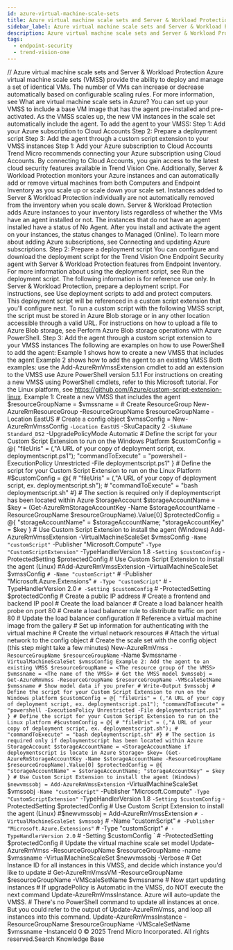 ```yaml
---
id: azure-virtual-machine-scale-sets
title: Azure virtual machine scale sets and Server & Workload Protection
sidebar_label: Azure virtual machine scale sets and Server & Workload Protection
description: Azure virtual machine scale sets and Server & Workload Protection
tags:
  - endpoint-security
  - trend-vision-one
---
```


/*<![CDATA[*/ $('#title').html($('meta[name=map-description]').attr('content')); /*]]>*/ Azure virtual machine scale sets and Server & Workload Protection Azure virtual machine scale sets (VMSS) provide the ability to deploy and manage a set of identical VMs. The number of VMs can increase or decrease automatically based on configurable scaling rules. For more information, see What are virtual machine scale sets in Azure? You can set up your VMSS to include a base VM image that has the agent pre-installed and pre-activated. As the VMSS scales up, the new VM instances in the scale set automatically include the agent. To add the agent to your VMSS: Step 1: Add your Azure subscription to Cloud Accounts Step 2: Prepare a deployment script Step 3: Add the agent through a custom script extension to your VMSS instances Step 1: Add your Azure subscription to Cloud Accounts Trend Micro recommends connecting your Azure subscription using Cloud Accounts. By connecting to Cloud Accounts, you gain access to the latest cloud security features available in Trend Vision One. Additionally, Server & Workload Protection monitors your Azure instances and can automatically add or remove virtual machines from both Computers and Endpoint Inventory as you scale up or scale down your scale set. Instances added to Server & Workload Protection individually are not automatically removed from the inventory when you scale down. Server & Workload Protection adds Azure instances to your inventory lists regardless of whether the VMs have an agent installed or not. The instances that do not have an agent installed have a status of No Agent. After you install and activate the agent on your instances, the status changes to Managed (Online). To learn more about adding Azure subscriptions, see Connecting and updating Azure subscriptions. Step 2: Prepare a deployment script You can configure and download the deployment script for the Trend Vision One Endpoint Security agent with Server & Workload Protection features from Endpoint Inventory. For more information about using the deployment script, see Run the deployment script. The following information is for reference use only. In Server & Workload Protection, prepare a deployment script. For instructions, see Use deployment scripts to add and protect computers. This deployment script will be referenced in a custom script extension that you'll configure next. To run a custom script with the following VMSS script, the script must be stored in Azure Blob storage or in any other location accessible through a valid URL. For instructions on how to upload a file to Azure Blob storage, see Perform Azure Blob storage operations with Azure PowerShell. Step 3: Add the agent through a custom script extension to your VMSS instances The following are examples on how to use PowerShell to add the agent: Example 1 shows how to create a new VMSS that includes the agent Example 2 shows how to add the agent to an existing VMSS Both examples: use the Add-AzureRmVmssExtension cmdlet to add an extension to the VMSS use Azure PowerShell version 5.1.1 For instructions on creating a new VMSS using PowerShell cmdlets, refer to this Microsoft tutorial. For the Linux platform, see https://github.com/Azure/custom-script-extension-linux. Example 1: Create a new VMSS that includes the agent $resourceGroupName = <The resource group of the VMSS> $vmssname = <The name of the VMSS> # Create ResourceGroup New-AzureRmResourceGroup -ResourceGroupName $resourceGroupName -Location EastUS # Create a config object $vmssConfig = New-AzureRmVmssConfig ` -Location EastUS ` -SkuCapacity 2 ` -SkuName Standard_DS2 ` -UpgradePolicyMode Automatic # Define the script for your Custom Script Extension to run on the Windows Platform $customConfig = @{ "fileUris" = (,"A URL of your copy of deployment script, ex. deploymentscript.ps1"); "commandToExecute" = "powershell -ExecutionPolicy Unrestricted -File deploymentscript.ps1" } # Define the script for your Custom Script Extension to run on the Linux Platform #$customConfig = @{ # "fileUris" = (,"A URL of your copy of deployment script, ex. deploymentscript.sh"); # "commandToExecute" = "bash deploymentscript.sh" #} # The section is required only if deploymentscript has been located within Azure StorageAccount $storageAccountName = <StorageAccountName if deploymentscript is locate in Azure Storage> $key = (Get-AzureRmStorageAccountKey -Name $storageAccountName -ResourceGroupName $resourceGroupName).Value[0] $protectedConfig = @{ "storageAccountName" = $storageAccountName; "storageAccountKey" = $key } # Use Custom Script Extension to install the agent (Windows) Add-AzureRmVmssExtension -VirtualMachineScaleSet $vmssConfig ` -Name "customScript" ` -Publisher "Microsoft.Compute" ` -Type "CustomScriptExtension" ` -TypeHandlerVersion 1.8 ` -Setting $customConfig ` -ProtectedSetting $protectedConfig # Use Custom Script Extension to install the agent (Linux) #Add-AzureRmVmssExtension -VirtualMachineScaleSet $vmssConfig ` # -Name "customScript" ` # -Publisher "Microsoft.Azure.Extensions" ` # -Type "customScript" ` # -TypeHandlerVersion 2.0 ` # -Setting $customConfig ` # -ProtectedSetting $protectedConfig # Create a public IP address # Create a frontend and backend IP pool # Create the load balancer # Create a load balancer health probe on port 80 # Create a load balancer rule to distribute traffic on port 80 # Update the load balancer configuration # Reference a virtual machine image from the gallery # Set up information for authenticating with the virtual machine # Create the virtual network resources # Attach the virtual network to the config object # Create the scale set with the config object (this step might take a few minutes) New-AzureRmVmss ` -ResourceGroupName $resourceGroupName ` -Name $vmssname ` -VirtualMachineScaleSet $vmssConfig Example 2: Add the agent to an existing VMSS $resourceGroupName = <The resource group of the VMSS> $vmssname = <The name of the VMSS> # Get the VMSS model $vmssobj = Get-AzureRmVmss -ResourceGroupName $resourceGroupName -VMScaleSetName $vmssname # Show model data if you prefer # Write-Output $vmssobj # Define the script for your Custom Script Extension to run on the Windows platform $customConfig = @{ "fileUris" = (,"A URL of your copy of deployment script, ex. deploymentscript.ps1"); "commandToExecute" = "powershell -ExecutionPolicy Unrestricted -File deploymentscript.ps1" } # Define the script for your Custom Script Extension to run on the Linux platform #$customConfig = @{ # "fileUris" = (,"A URL of your copy of deployment script, ex. deploymentscript.sh"); # "commandToExecute" = "bash deploymentscript.sh" #} # The section is required only if deploymentscript has been located within Azure StorageAccount $storageAccountName = <StorageAccountName if deploymentscript is locate in Azure Storage> $key= (Get-AzureRmStorageAccountKey -Name $storageAccountName -ResourceGroupName $resourceGroupName).Value[0] $protectedConfig = @{ "storageAccountName" = $storageAccountName; "storageAccountKey" = $key } # Use Custom Script Extension to install the agent (Windows) $newvmssobj = Add-AzureRmVmssExtension ` -VirtualMachineScaleSet $vmssobj ` -Name "customScript" ` -Publisher "Microsoft.Compute" ` -Type "CustomScriptExtension" ` -TypeHandlerVersion 1.8 ` -Setting $customConfig ` -ProtectedSetting $protectedConfig # Use Custom Script Extension to install the agent (Linux) #$newvmssobj = Add-AzureRmVmssExtension ` # -VirtualMachineScaleSet $vmssobj ` # -Name "customScript" ` # -Publisher "Microsoft.Azure.Extensions" ` # -Type "customScript" ` # -TypeHandlerVersion 2.0 ` # -Setting $customConfig ` # -ProtectedSetting $protectedConfig # Update the virtual machine scale set model Update-AzureRmVmss -ResourceGroupName $resourceGroupName -name $vmssname -VirtualMachineScaleSet $newvmssobj -Verbose # Get Instance ID for all instances in this VMSS, and decide which instance you'd like to update # Get-AzureRmVmssVM -ResourceGroupName $resourceGroupName -VMScaleSetName $vmssname # Now start updating instances # If upgradePolicy is Automatic in the VMSS, do NOT execute the next command Update-AzureRmVmssInstance. Azure will auto-update the VMSS. # There's no PowerShell command to update all instances at once. But you could refer to the output of Update-AzureRmVmss, and loop all instances into this command. Update-AzureRmVmssInstance -ResourceGroupName $resourceGroupName -VMScaleSetName $vmssname -InstanceId 0 © 2025 Trend Micro Incorporated. All rights reserved.Search Knowledge Base
